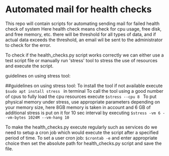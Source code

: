 # Automated mail for health checks
This repo will contain scripts for automating sending mail for failed health check of system
Here health check means check for cpu usage, free disk, and free memory, etc.
there will be threshold for all types of data, and if actual data exceeds the threshold,
an email wil be sent to the administrator to check for the error.

To check if the health_checks.py script works correctly we can either use a test script file or manually run 'stress' tool to stress the use of resources and execute the script.

guidelines on using stress tool:

##guidelines on using stress tool:
To install the tool if not available execute `$sudo apt install stress ` in terminal
To call the tool using a good number of cpus to fully load the cpu resources execute `$stress --cpu 8 `
To put physical memory under stress, use appropriate parameters depending on your memory size, here 8GB memory is taken in account and 6 GB of additional stress is put on it for 10 sec interval by executing `$stress -vm 6 --vm-bytes 1024M --vm-hang 10`


To make the health_checks.py execute regularly such as services do we need to setup a cron job which would execute the script after a specified period of time.
To set a user cron job: `$crontab -e` and enter appropriate choice then set the absolute path for health_checks.py script and save the file.

